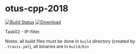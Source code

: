 # otus-cpp-2018
[![Build Status](https://travis-ci.com/mkvdv/otus-cpp-2018.svg?branch=task02)](https://travis-ci.com/mkvdv/otus-cpp-2018)
[ ![Download](https://api.bintray.com/packages/mkvdv/otus02/cpp_02/images/download.svg) ](https://bintray.com/mkvdv/otus02/cpp_02/_latestVersion)

Task02 - IP-filter.

Notes: all build files must be done in `build` directory (created by `.travis.yml`), all binaries are in `build/bin`